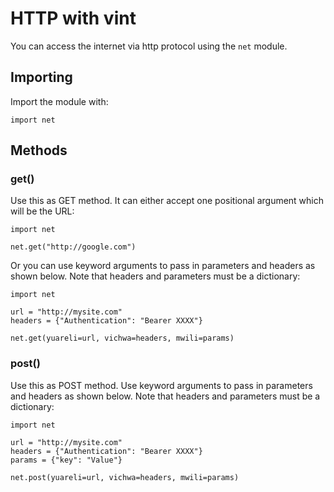 # HTTP with vint

You can access the internet via http protocol using the `net` module.

## Importing

Import the module with:
```
import net
```

## Methods

### get()

Use this as GET method. It can either accept one positional argument which will be the URL:

```
import net

net.get("http://google.com")
```

Or you can use keyword arguments to pass in parameters and headers as shown below. Note that headers and parameters must be a dictionary:

```
import net

url = "http://mysite.com"
headers = {"Authentication": "Bearer XXXX"}

net.get(yuareli=url, vichwa=headers, mwili=params)
```

### post()

Use this as POST method. Use keyword arguments to pass in parameters and headers as shown below. Note that headers and parameters must be a dictionary:

```
import net

url = "http://mysite.com"
headers = {"Authentication": "Bearer XXXX"}
params = {"key": "Value"}

net.post(yuareli=url, vichwa=headers, mwili=params)
```
